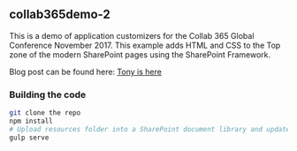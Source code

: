 ## collab365demo-2

This is a demo of application customizers for the Collab 365 Global Conference November 2017. This example adds HTML and CSS to the Top zone of the modern SharePoint pages using the SharePoint Framework.
<p>Blog post can be found here: <a href="http://www.tonyishere.co.uk/news/suguk-leeds-branding-sharepoint-using-application-customizers/">Tony is here</a></p>

### Building the code


```bash
git clone the repo
npm install
# Upload resources folder into a SharePoint document library and update the references in the typescript and SASS files
gulp serve
```

